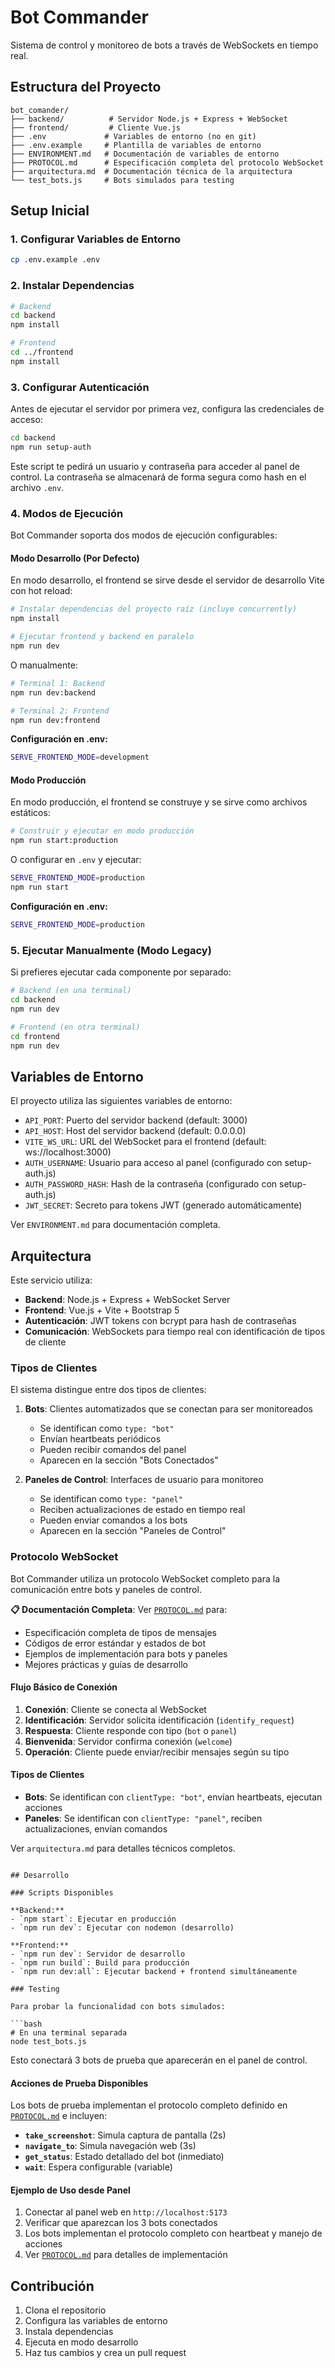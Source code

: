 # Bot Commander

Sistema de control y monitoreo de bots a través de WebSockets en tiempo real.

## Estructura del Proyecto

```
bot_comander/
├── backend/          # Servidor Node.js + Express + WebSocket
├── frontend/         # Cliente Vue.js
├── .env             # Variables de entorno (no en git)
├── .env.example     # Plantilla de variables de entorno
├── ENVIRONMENT.md   # Documentación de variables de entorno
├── PROTOCOL.md      # Especificación completa del protocolo WebSocket
├── arquitectura.md  # Documentación técnica de la arquitectura
└── test_bots.js     # Bots simulados para testing
```

## Setup Inicial

### 1. Configurar Variables de Entorno
```bash
cp .env.example .env
```

### 2. Instalar Dependencias
```bash
# Backend
cd backend
npm install

# Frontend
cd ../frontend
npm install
```

### 3. Configurar Autenticación

Antes de ejecutar el servidor por primera vez, configura las credenciales de acceso:

```bash
cd backend
npm run setup-auth
```

Este script te pedirá un usuario y contraseña para acceder al panel de control. La contraseña se almacenará de forma segura como hash en el archivo `.env`.

### 4. Modos de Ejecución

Bot Commander soporta dos modos de ejecución configurables:

#### Modo Desarrollo (Por Defecto)
En modo desarrollo, el frontend se sirve desde el servidor de desarrollo Vite con hot reload:

```bash
# Instalar dependencias del proyecto raíz (incluye concurrently)
npm install

# Ejecutar frontend y backend en paralelo
npm run dev
```

O manualmente:
```bash
# Terminal 1: Backend
npm run dev:backend

# Terminal 2: Frontend  
npm run dev:frontend
```

**Configuración en .env:**
```bash
SERVE_FRONTEND_MODE=development
```

#### Modo Producción
En modo producción, el frontend se construye y se sirve como archivos estáticos:

```bash
# Construir y ejecutar en modo producción
npm run start:production
```

O configurar en `.env` y ejecutar:
```bash
SERVE_FRONTEND_MODE=production
npm run start
```

**Configuración en .env:**
```bash
SERVE_FRONTEND_MODE=production
```

### 5. Ejecutar Manualmente (Modo Legacy)

Si prefieres ejecutar cada componente por separado:

```bash
# Backend (en una terminal)
cd backend
npm run dev

# Frontend (en otra terminal)
cd frontend
npm run dev
```

## Variables de Entorno

El proyecto utiliza las siguientes variables de entorno:

- `API_PORT`: Puerto del servidor backend (default: 3000)
- `API_HOST`: Host del servidor backend (default: 0.0.0.0)
- `VITE_WS_URL`: URL del WebSocket para el frontend (default: ws://localhost:3000)
- `AUTH_USERNAME`: Usuario para acceso al panel (configurado con setup-auth.js)
- `AUTH_PASSWORD_HASH`: Hash de la contraseña (configurado con setup-auth.js)
- `JWT_SECRET`: Secreto para tokens JWT (generado automáticamente)

Ver `ENVIRONMENT.md` para documentación completa.

## Arquitectura

Este servicio utiliza:
- **Backend**: Node.js + Express + WebSocket Server
- **Frontend**: Vue.js + Vite + Bootstrap 5  
- **Autenticación**: JWT tokens con bcrypt para hash de contraseñas
- **Comunicación**: WebSockets para tiempo real con identificación de tipos de cliente

### Tipos de Clientes

El sistema distingue entre dos tipos de clientes:

1. **Bots**: Clientes automatizados que se conectan para ser monitoreados
   - Se identifican como `type: "bot"`
   - Envían heartbeats periódicos
   - Pueden recibir comandos del panel
   - Aparecen en la sección "Bots Conectados"

2. **Paneles de Control**: Interfaces de usuario para monitoreo
   - Se identifican como `type: "panel"`
   - Reciben actualizaciones de estado en tiempo real
   - Pueden enviar comandos a los bots
   - Aparecen en la sección "Paneles de Control"

### Protocolo WebSocket

Bot Commander utiliza un protocolo WebSocket completo para la comunicación entre bots y paneles de control.

**📋 Documentación Completa**: Ver [`PROTOCOL.md`](./PROTOCOL.md) para:
- Especificación completa de tipos de mensajes
- Códigos de error estándar y estados de bot
- Ejemplos de implementación para bots y paneles
- Mejores prácticas y guías de desarrollo

#### Flujo Básico de Conexión

1. **Conexión**: Cliente se conecta al WebSocket
2. **Identificación**: Servidor solicita identificación (`identify_request`)
3. **Respuesta**: Cliente responde con tipo (`bot` o `panel`)
4. **Bienvenida**: Servidor confirma conexión (`welcome`)
5. **Operación**: Cliente puede enviar/recibir mensajes según su tipo

#### Tipos de Clientes

- **Bots**: Se identifican con `clientType: "bot"`, envían heartbeats, ejecutan acciones
- **Paneles**: Se identifican con `clientType: "panel"`, reciben actualizaciones, envían comandos

Ver `arquitectura.md` para detalles técnicos completos.
```

## Desarrollo

### Scripts Disponibles

**Backend:**
- `npm start`: Ejecutar en producción
- `npm run dev`: Ejecutar con nodemon (desarrollo)

**Frontend:**
- `npm run dev`: Servidor de desarrollo
- `npm run build`: Build para producción
- `npm run dev:all`: Ejecutar backend + frontend simultáneamente

### Testing

Para probar la funcionalidad con bots simulados:

```bash
# En una terminal separada
node test_bots.js
```

Esto conectará 3 bots de prueba que aparecerán en el panel de control.

#### Acciones de Prueba Disponibles

Los bots de prueba implementan el protocolo completo definido en [`PROTOCOL.md`](./PROTOCOL.md) e incluyen:

- **`take_screenshot`**: Simula captura de pantalla (2s)
- **`navigate_to`**: Simula navegación web (3s)  
- **`get_status`**: Estado detallado del bot (inmediato)
- **`wait`**: Espera configurable (variable)

#### Ejemplo de Uso desde Panel

1. Conectar al panel web en `http://localhost:5173`
2. Verificar que aparezcan los 3 bots conectados
3. Los bots implementan el protocolo completo con heartbeat y manejo de acciones
4. Ver [`PROTOCOL.md`](./PROTOCOL.md) para detalles de implementación

## Contribución

1. Clona el repositorio
2. Configura las variables de entorno
3. Instala dependencias
4. Ejecuta en modo desarrollo
5. Haz tus cambios y crea un pull request
